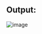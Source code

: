 
## Output:
![image](https://github.com/user-attachments/assets/7b9fccc6-a138-460a-98e0-ef4639e4498a)
